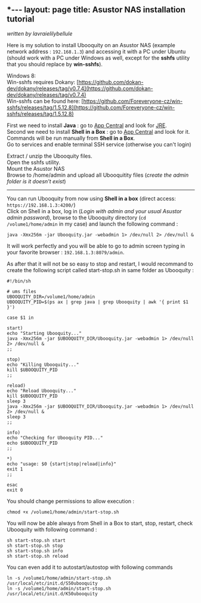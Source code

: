 *---
layout: page
title: Asustor NAS installation tutorial
---

_written by lavraielilybellule_

 Here is my solution to install Ubooquity on an Asustor NAS (example network address : `192.168.1.3`) and accessing it with a PC under Ubuntu (should work with a PC under Windows as well, except for the **sshfs** utility that you should replace by **win-sshfs**).
 
Windows 8:  
Win-sshfs requires Dokany: [https://github.com/dokan-dev/dokany/releases/tag/v0.7.4](https://github.com/dokan-dev/dokany/releases/tag/v0.7.4)  
Win-sshfs can be found here: [https://github.com/Foreveryone-cz/win-sshfs/releases/tag/1.5.12.8](https://github.com/Foreveryone-cz/win-sshfs/releases/tag/1.5.12.8)

First we need to install **Java** : go to [App Central](http://www.asustor.com/apps) and look for [JRE](http://www.asustor.com/apps/search_app?type=&keyword=JRE).  
Second we need to install **Shell in a Box** : go to [App Central](http://www.asustor.com/apps) and look for it.
Commands will be run manually from **Shell in a Box**.  
Go to services and enable terminal SSH service (otherwise you can't login)

Extract / unzip the Ubooquity files.  
Open the sshfs utility.  
Mount the Asustor NAS  
Browse to /home/admin and upload all Ubooquitity files (*create the admin folder is it doesn't exist*)

----

You can run Ubooquity from now using **Shell in a box** (direct access: `https://192.168.1.3:4200/`)  
Click on Shell in a box, log in (*Login with admin and your usual Asustor admin password*), browse to the Ubooquity directory (`cd /volume1/home/admin` in my case) and launch the following command : 

```
java -Xmx256m -jar Ubooquity.jar -webadmin 1> /dev/null 2> /dev/null &
```

It will work perfectly and you will be able to go to admin screen typing in your favorite browser : `192.168.1.3:8079/admin`.

As after that it will not be so easy to stop and restart, I would recommand to create the following script called start-stop.sh in same folder as Ubooquity : 

```
#!/bin/sh
 
# ums files
UBOOQUITY_DIR=/volume1/home/admin
UBOOQUITY_PID=$(ps ax | grep java | grep Ubooquity | awk '{ print $1 }')
 
case $1 in
 
start)
echo "Starting Ubooquity..."
java -Xmx256m -jar $UBOOQUITY_DIR/Ubooquity.jar -webadmin 1> /dev/null 2> /dev/null &
;;
 
stop)
echo "Killing Ubooquity..."
kill $UBOOQUITY_PID
;;
 
reload)
echo "Reload Ubooquity..."
kill $UBOOQUITY_PID
sleep 3
java -Xmx256m -jar $UBOOQUITY_DIR/Ubooquity.jar -webadmin 1> /dev/null 2> /dev/null &
sleep 3
;;
 
info)
echo "Checking for Ubooquity PID..."
echo $UBOOQUITY_PID
;;
 
*)
echo "usage: $0 {start|stop|reload|info}"
exit 1
;;
 
esac
exit 0
```

You should change permissions to allow execution : 

```
chmod +x /volume1/home/admin/start-stop.sh
```

You will now be able always from Shell in a Box to start, stop, restart, check Ubooquity with following command : 

```
sh start-stop.sh start
sh start-stop.sh stop
sh start-stop.sh info
sh start-stop.sh reload
```

You can even add it to autostart/autostop with following commands

```
ln -s /volume1/home/admin/start-stop.sh /usr/local/etc/init.d/S50ubooquity
ln -s /volume1/home/admin/start-stop.sh /usr/local/etc/init.d/K50ubooquity
```